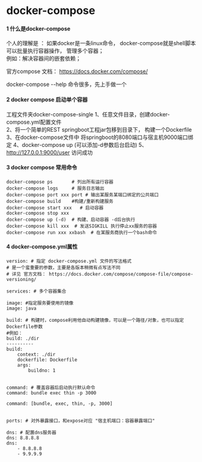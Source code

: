 # docker-compose
#### 1 什么是docker-compose
个人的理解是 ： 如果docker是一条linux命令， docker-compose就是shell脚本  
可以批量执行容器操作， 管理多个容器；  
例如：解决容器间的嵌套依赖；  

官方compose 文档： https://docs.docker.com/compose/  

docker-compose --help 命令很多，先上手做一个  

#### 2 docker compose 启动单个容器  
工程文件夹docker-compose-single
1、任意文件目录，创建docker-compose.yml配置文件  
2、将一个简单的REST springboot工程jar包移到目录下， 构建一个Dockerfile
3、在docker-compose文件中 将springboot的8080端口与宿主机9000端口绑定
4、docker-compose up (可以添加-d参数后台启动)
5、http://127.0.0.1:9000/user 访问成功


#### 3 docker compose 常用命令
~~~~
docker-compose ps       # 列出所有运行容器
docker-compose logs     # 服务日志输出
docker-compose port xxx port # 输出某服务某端口绑定的公共端口
docker-compose build    #构建/重新构建服务
docker-compose start xxx   # 启动容器
docker-compose stop xxx
docker-compose up (-d)  # 构建、启动容器 -d后台执行
docker-compose kill xxx  # 发送SIGKILL 执行停止xx服务的容器
docker-compose run xxx xxbash  # 在某服务商执行一个bash命令
~~~~

#### 4 docker-compose.yml属性
~~~~
version: # 指定 docker-compose.yml 文件的写法格式
# 是一个蛮重要的参数，主要是各版本稍微有点写法不同
# 详见 官方文档： https://docs.docker.com/compose/compose-file/compose-versioning/

services: # 多个容器集合

image: #指定服务要使用的镜像
image: java

build: # 构建时，compose利用他自动构建镜像，可以是一个路径/对象，也可以指定Dockerfile参数
#例如：
build: ./dir
----------
build:
    context: ./dir
    dockerfile: Dockerfile
    args: 
        buildno: 1


command: # 覆盖容器后启动执行默认命令
command: bundle exec thin -p 3000

command: [bundle, exec, thin, -p, 3000]


ports: # 对外暴露接口，和expose对应 "宿主机端口：容器暴露端口"

dns: # 配置dns服务器 
dns: 8.8.8.8
dns: 
    - 8.8.8.8
    - 9.9.9.9

~~~~